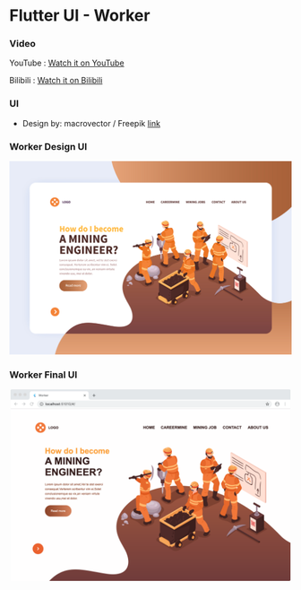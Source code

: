 # Flutter UI - Worker
### Video

YouTube : [Watch it on YouTube]()

Bilibili : [Watch it on Bilibili]()

### UI 

 - Design by:  macrovector / Freepik  [link](http://www.freepik.com)  



### Worker Design UI

![00](00.jpg)

### Worker Final UI

<div align=center> <img src = '01.png' width = '500' ></div>




